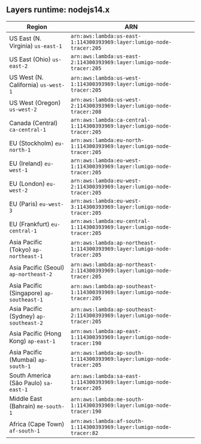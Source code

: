 Layers runtime: nodejs14.x
----
| Region | ARN |
| --- | --- |
|US East (N. Virginia)  `us-east-1`|`arn:aws:lambda:us-east-1:114300393969:layer:lumigo-node-tracer:205`|
|US East (Ohio)  `us-east-2`|`arn:aws:lambda:us-east-2:114300393969:layer:lumigo-node-tracer:205`|
|US West (N. California)  `us-west-1`|`arn:aws:lambda:us-west-1:114300393969:layer:lumigo-node-tracer:205`|
|US West (Oregon)  `us-west-2`|`arn:aws:lambda:us-west-2:114300393969:layer:lumigo-node-tracer:208`|
|Canada (Central)  `ca-central-1`|`arn:aws:lambda:ca-central-1:114300393969:layer:lumigo-node-tracer:205`|
|EU (Stockholm)  `eu-north-1`|`arn:aws:lambda:eu-north-1:114300393969:layer:lumigo-node-tracer:205`|
|EU (Ireland)  `eu-west-1`|`arn:aws:lambda:eu-west-1:114300393969:layer:lumigo-node-tracer:205`|
|EU (London)  `eu-west-2`|`arn:aws:lambda:eu-west-2:114300393969:layer:lumigo-node-tracer:205`|
|EU (Paris)  `eu-west-3`|`arn:aws:lambda:eu-west-3:114300393969:layer:lumigo-node-tracer:205`|
|EU (Frankfurt)  `eu-central-1`|`arn:aws:lambda:eu-central-1:114300393969:layer:lumigo-node-tracer:205`|
|Asia Pacific (Tokyo)  `ap-northeast-1`|`arn:aws:lambda:ap-northeast-1:114300393969:layer:lumigo-node-tracer:205`|
|Asia Pacific (Seoul)  `ap-northeast-2`|`arn:aws:lambda:ap-northeast-2:114300393969:layer:lumigo-node-tracer:205`|
|Asia Pacific (Singapore)  `ap-southeast-1`|`arn:aws:lambda:ap-southeast-1:114300393969:layer:lumigo-node-tracer:205`|
|Asia Pacific (Sydney)  `ap-southeast-2`|`arn:aws:lambda:ap-southeast-2:114300393969:layer:lumigo-node-tracer:205`|
|Asia Pacific (Hong Kong)  `ap-east-1`|`arn:aws:lambda:ap-east-1:114300393969:layer:lumigo-node-tracer:190`|
|Asia Pacific (Mumbai)  `ap-south-1`|`arn:aws:lambda:ap-south-1:114300393969:layer:lumigo-node-tracer:205`|
|South America (São Paulo)  `sa-east-1`|`arn:aws:lambda:sa-east-1:114300393969:layer:lumigo-node-tracer:205`|
|Middle East (Bahrain)  `me-south-1`|`arn:aws:lambda:me-south-1:114300393969:layer:lumigo-node-tracer:190`|
|Africa (Cape Town)  `af-south-1`|`arn:aws:lambda:af-south-1:114300393969:layer:lumigo-node-tracer:82`|
